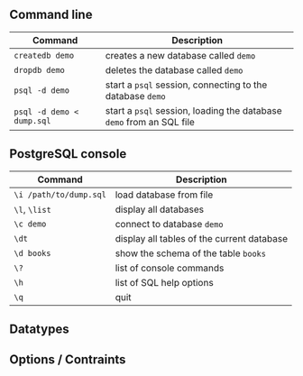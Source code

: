 
## Command line

| Command | Description |
| ------- | ----------- |
| `createdb demo` | creates a new database called `demo` |
| `dropdb demo`   | deletes the database called `demo` |
| `psql -d demo`  | start a `psql` session, connecting to the database `demo` |
| `psql -d demo < dump.sql`  | start a `psql` session, loading the database `demo` from an SQL file |

## PostgreSQL console

| Command | Description |
| ------- | ----------- |
| `\i /path/to/dump.sql` | load database from file |
| `\l`, `\list` | display all databases |
| `\c demo`     | connect to database `demo` |
| `\dt`         | display all tables of the current database |
| `\d books`    | show the schema of the table `books` |
| `\?`          | list of console commands |
| `\h`          | list of SQL help options |
| `\q`          | quit  |

## Datatypes

## Options / Contraints
